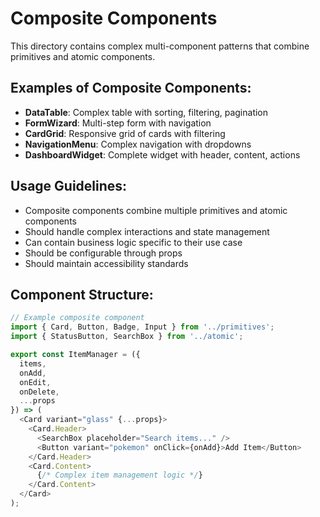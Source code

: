 # Composite Components

This directory contains complex multi-component patterns that combine primitives and atomic components.

## Examples of Composite Components:

- **DataTable**: Complex table with sorting, filtering, pagination
- **FormWizard**: Multi-step form with navigation
- **CardGrid**: Responsive grid of cards with filtering
- **NavigationMenu**: Complex navigation with dropdowns
- **DashboardWidget**: Complete widget with header, content, actions

## Usage Guidelines:

- Composite components combine multiple primitives and atomic components
- Should handle complex interactions and state management
- Can contain business logic specific to their use case
- Should be configurable through props
- Should maintain accessibility standards

## Component Structure:

```typescript
// Example composite component
import { Card, Button, Badge, Input } from '../primitives';
import { StatusButton, SearchBox } from '../atomic';

export const ItemManager = ({ 
  items, 
  onAdd, 
  onEdit, 
  onDelete,
  ...props 
}) => (
  <Card variant="glass" {...props}>
    <Card.Header>
      <SearchBox placeholder="Search items..." />
      <Button variant="pokemon" onClick={onAdd}>Add Item</Button>
    </Card.Header>
    <Card.Content>
      {/* Complex item management logic */}
    </Card.Content>
  </Card>
);
```